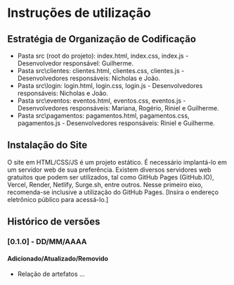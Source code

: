 # Instruções de utilização

## Estratégia de Organização de Codificação 

- Pasta src (root do projeto): index.html, index.css, index.js - Desenvolvedor responsável: Guilherme.
- Pasta src\clientes: clientes.html, clientes.css, clientes.js - Desenvolvedores responsáveis: Nicholas e João.
- Pasta src\login: login.html, login.css, login.js  - Desenvolvedores responsáveis: Nicholas e João.
- Pasta src\eventos: eventos.html, eventos.css, eventos.js  - Desenvolvedores responsáveis: Mariana, Rogério, Riniel e Guilherme.
- Pasta src\pagamentos: pagamentos.html, pagamentos.css, pagamentos.js  - Desenvolvedores responsáveis: Riniel e Guilherme.


## Instalação do Site

O site em HTML/CSS/JS é um projeto estático. É necessário implantá-lo em um servidor web de sua preferência. Existem diversos servidores web gratuitos que podem ser utilizados, tal como GitHub Pages (GitHub.IO), Vercel, Render, Netlify, Surge.sh, entre outros. Nesse primeiro eixo, recomenda-se inclusive a utilização do GitHub Pages. [Insira o endereço eletrônico público para acessá-lo.] 

## Histórico de versões

### [0.1.0] - DD/MM/AAAA
#### Adicionado/Atualizado/Removido
- Relação de artefatos ...
